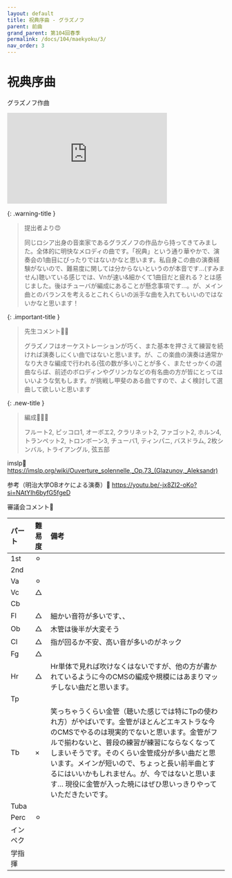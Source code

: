 ```yaml
---
layout: default
title: 祝典序曲 - グラズノフ
parent: 前曲
grand_parent: 第104回春季
permalink: /docs/104/maekyoku/3/
nav_order: 3
---
```


# 祝典序曲

グラズノフ作曲

<iframe width="370" height="210" src="https://www.youtube.com/embed/KN6ws87XixY?si=nuIdp_kd6CRY84Vf" title="YouTube video player" frameborder="0" allow="accelerometer; autoplay; clipboard-write; encrypted-media; gyroscope; picture-in-picture; web-share" allowfullscreen></iframe>

{: .warning-title }
> 提出者より😍
>
> 同じロシア出身の音楽家であるグラズノフの作品から持ってきてみました。全体的に明快なメロディの曲です。「祝典」という通り華やかで、演奏会の1曲目にぴったりではないかなと思います。私自身この曲の演奏経験がないので、難易度に関しては分からないというのが本音です…(すみません)聴いている感じでは、Vnが速い&細かくて1曲目だと疲れる？とは感じました。後はチューバが編成にあることが懸念事項です…。が、メイン曲とのバランスを考えるとこれくらいの派手な曲を入れてもいいのではないかなと思います！

{: .important-title }
> 先生コメント🤵‍♂️
>
> グラズノフはオーケストレーションが巧く、また基本を押さえて練習を続ければ演奏しにくい曲ではないと思います。が、この楽曲の演奏は通常かなり大きな編成で行われる(弦の数が多い)ことが多く、またせっかくの選曲ならば、前述のボロディンやグリンカなどの有名曲の方が皆にとってはいいような気もします。が挑戦し甲斐のある曲ですので、よく検討して選曲して欲しいと思います

{: .new-title }
> 編成🎻🎺🥁
>
> フルート2, ピッコロ1, オーボエ2, クラリネット2, ファゴット2, ホルン4, トランペット2, トロンボーン3, チューバ1, ティンパニ, バスドラム, 2枚シンバル, トライアングル, 弦五部

imslp🎼
<a href="https://imslp.org/wiki/Ouverture_solennelle,_Op.73_(Glazunov,_Aleksandr)">https://imslp.org/wiki/Ouverture_solennelle,_Op.73_(Glazunov,_Aleksandr)</a>

参考（明治大学OBオケによる演奏）🎥
<a href="https://youtu.be/-jx8ZI2-oKo?si=NAtYIh6byfG5fgeD">https://youtu.be/-jx8ZI2-oKo?si=NAtYIh6byfG5fgeD</a>

審議会コメント📝

| パート       | 難易度          | 備考 |
|:-------------|:------------------|:------|
| 1st         | ⚪︎ |   |
| 2nd |  | |
| Va         | ⚪︎  |  |
| Vc          | △ |  |
| Cb |  | |
| Fl         | △  | 細かい音符が多いです、、 |
| Ob         | △ | 木管は後半が大変そう |
| Cl         | △  | 指が回るか不安、高い音が多いのがネック |
| Fg          | △ |  |
| Hr | △ | Hr単体で見れば吹けなくはないですが、他の方が書かれているように今のCMSの編成や規模にはあまりマッチしない曲だと思います。 |
| Tp         |   |  |
| Tb         | × | 笑っちゃうくらい金管（聴いた感じでは特にTpの使われ方）がやばいです。金管がほとんどエキストラな今のCMSでやるのは現実的でないと思います。金管がフルで揃わないと、普段の練習が練習にならなくなってしまいそうです。そのくらい金管成分が多い曲だと思います。メインが短いので、ちょっと長い前半曲とするにはいいかもしれません。が、今ではないと思います… 現役に金管が入った暁にはぜひ思いっきりやっていただきたいです。 |
| Tuba         |   |  |
| Perc          | ⚪︎ |  |
| インペク |  | |
| 学指揮         |   |  |
